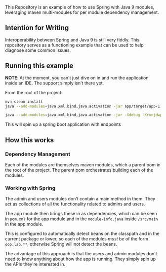 This Repository is an example of how to use Spring with Java 9 modules, leveraging maven multi-modules for per module
dependency management.

## Intention for Writing

Interoperability between Spring and Java 9 is still very fiddly. This repository serves as a functioning example
that can be used to help diagnose some common issues.

## Running this example

**NOTE**: At the moment, you can't just dive on in and run the application inside an IDE. The support simply isn't there
yet.

From the root of the project:

```bash
mvn clean install
java --add-modules=java.xml.bind,java.activation -jar app/target/app-1.0-SNAPSHOT-exec.jar

java --add-modules=java.xml.bind,java.activation -jar -Xdebug -Xrunjdwp:transport=dt_socket,server=y,suspend=y,address=5005 app/target/app-1.0-SNAPSHOT-exec.jar 
```

This will spin up a spring boot application with endpoints

## How this works

### Dependency Management

Each of the modules are themselves maven modules, which a parent pom in the root of the project. The parent pom
orchestrates building each of the modules.

### Working with Spring

The admin and users modules don't contain a main method in them. They act as collections of all the functionality related
to admins and users.

The app module then brings these in as dependencies, which can be seen in `pom.xml` for the app module and in the `module-info.java`
inside `/src/main` in the app module.

This is configured to automatically detect beans on the classpath and in the current package or lower, so each of the modules
*must* be of the form `oop.lab.**`, otherwise Spring will not detect the beans.

The advantage of this approach is that the users and admin modules don't need to know anything about how the app is running.
They simply spin up the APIs they're interested in.